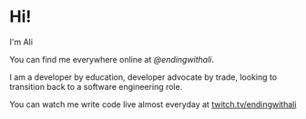# Hi! 

I'm Ali

You can find me everywhere online at *@endingwithali*. 

I am a developer by education, developer advocate by trade, looking to transition back to a software engineering role. 


You can watch me write code live almost everyday at [twitch.tv/endingwithali](https://twitch.tv/endingwithali)
